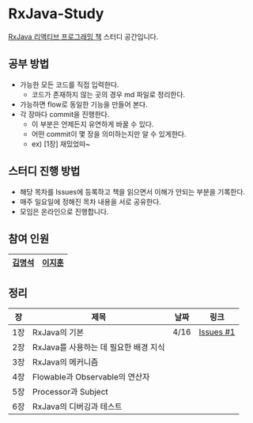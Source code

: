 # RxJava-Study
[RxJava 리액티브 프로그래밍 책](http://www.yes24.com/Product/Goods/71768642) 스터디 공간입니다.

## 공부 방법

- 가능한 모든 코드를 직접 입력한다.
  - 코드가 존재하지 않는 곳의 경우 md 파일로 정리한다.
- 가능하면 flow로 동일한 기능을 만들어 본다.
- 각 장마다 commit을 진행한다.
  - 이 부분은 언제든지 유연하게 바꿀 수 있다.
  - 어떤 commit이 몇 장을 의미하는지만 알 수 있게한다.
  - ex) [1장] 재밌었따~
  
## 스터디 진행 방법

- 해당 목차를 Issues에 등록하고 책을 읽으면서 이해가 안되는 부분을 기록한다.
- 매주 일요일에 정해진 목차 내용을 서로 공유한다.
- 모임은 온라인으로 진행합니다.

## 참여 인원

|[김명석](https://github.com/audxo112)|[이지훈](https://github.com/lee-ji-hoon)|
|---|---|

## 정리

| 장  | 제목                            | 날짜 | 링크 |
| -- | -------------------------------| --- | --- |
| 1장 | RxJava의 기본                   | 4/16 | [Issues #1](https://github.com/BoostStudy/RxJava-Study/issues/1)  |
| 2장 | RxJava를 사용하는 데 필요한 배경 지식 |    |     |
| 3장 | RxJava의 메커니즘                |     |     |
| 4장 | Flowable과 Observable의 연산자   |     |     |
| 5장 | Processor과 Subject            |     |     |
| 6장 | RxJava의 디버깅과 테스트           |     |     |
